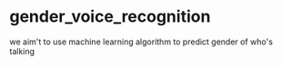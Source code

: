 # gender_voice_recognition
we aim't to use machine learning algorithm to predict gender of who's talking
